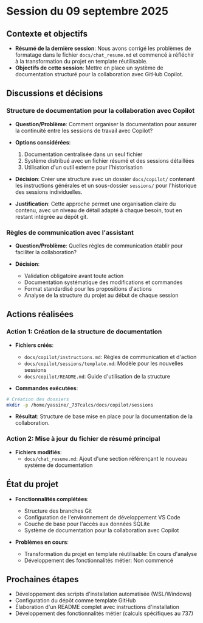 # Session du 09 septembre 2025

## Contexte et objectifs

- **Résumé de la dernière session**: Nous avons corrigé les problèmes de formatage dans le fichier `docs/chat_resume.md` et commencé à réfléchir à la transformation du projet en template réutilisable.
- **Objectifs de cette session**: Mettre en place un système de documentation structuré pour la collaboration avec GitHub Copilot.

## Discussions et décisions

### Structure de documentation pour la collaboration avec Copilot

- **Question/Problème**: Comment organiser la documentation pour assurer la continuité entre les sessions de travail avec Copilot?

- **Options considérées**:
  1. Documentation centralisée dans un seul fichier
  2. Système distribué avec un fichier résumé et des sessions détaillées
  3. Utilisation d'un outil externe pour l'historisation

- **Décision**: Créer une structure avec un dossier `docs/copilot/` contenant les instructions générales et un sous-dossier `sessions/` pour l'historique des sessions individuelles.

- **Justification**: Cette approche permet une organisation claire du contenu, avec un niveau de détail adapté à chaque besoin, tout en restant intégrée au dépôt git.

### Règles de communication avec l'assistant

- **Question/Problème**: Quelles règles de communication établir pour faciliter la collaboration?

- **Décision**:

  - Validation obligatoire avant toute action
  - Documentation systématique des modifications et commandes
  - Format standardisé pour les propositions d'actions
  - Analyse de la structure du projet au début de chaque session

## Actions réalisées

### Action 1: Création de la structure de documentation

- **Fichiers créés**:
  - `docs/copilot/instructions.md`: Règles de communication et d'action
  - `docs/copilot/sessions/template.md`: Modèle pour les nouvelles sessions
  - `docs/copilot/README.md`: Guide d'utilisation de la structure

- **Commandes exécutées**:

```bash
# Création des dossiers
mkdir -p /home/yassine/_737calcs/docs/copilot/sessions
```

- **Résultat**: Structure de base mise en place pour la documentation de la collaboration.

### Action 2: Mise à jour du fichier de résumé principal

- **Fichiers modifiés**:
  - `docs/chat_resume.md`: Ajout d'une section référençant le nouveau système de documentation

## État du projet

- **Fonctionnalités complétées**:
  - Structure des branches Git
  - Configuration de l'environnement de développement VS Code
  - Couche de base pour l'accès aux données SQLite
  - Système de documentation pour la collaboration avec Copilot

- **Problèmes en cours**:
  - Transformation du projet en template réutilisable: En cours d'analyse
  - Développement des fonctionnalités métier: Non commencé

## Prochaines étapes

- Développement des scripts d'installation automatisée (WSL/Windows)
- Configuration du dépôt comme template GitHub
- Élaboration d'un README complet avec instructions d'installation
- Développement des fonctionnalités métier (calculs spécifiques au 737)
